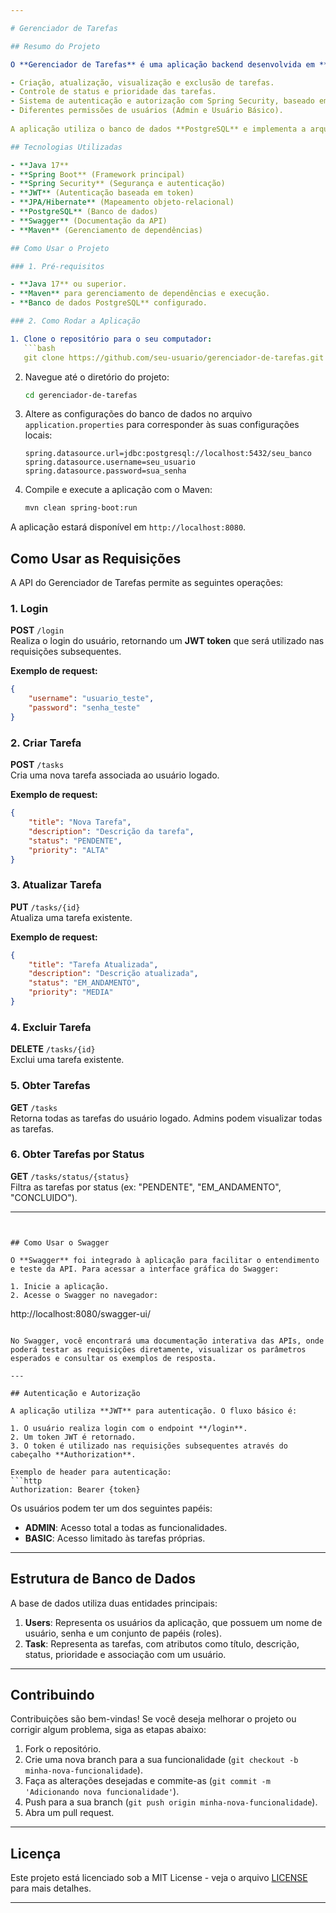 ```yaml
---

# Gerenciador de Tarefas

## Resumo do Projeto

O **Gerenciador de Tarefas** é uma aplicação backend desenvolvida em **Java** com **Spring Boot** para gerenciar tarefas. Ele oferece funcionalidades como:

- Criação, atualização, visualização e exclusão de tarefas.
- Controle de status e prioridade das tarefas.
- Sistema de autenticação e autorização com Spring Security, baseado em tokens JWT.
- Diferentes permissões de usuários (Admin e Usuário Básico).
  
A aplicação utiliza o banco de dados **PostgreSQL** e implementa a arquitetura de **REST API**, com todas as operações sendo acessíveis via HTTP.

## Tecnologias Utilizadas

- **Java 17**
- **Spring Boot** (Framework principal)
- **Spring Security** (Segurança e autenticação)
- **JWT** (Autenticação baseada em token)
- **JPA/Hibernate** (Mapeamento objeto-relacional)
- **PostgreSQL** (Banco de dados)
- **Swagger** (Documentação da API)
- **Maven** (Gerenciamento de dependências)

## Como Usar o Projeto

### 1. Pré-requisitos

- **Java 17** ou superior.
- **Maven** para gerenciamento de dependências e execução.
- **Banco de dados PostgreSQL** configurado.

### 2. Como Rodar a Aplicação

1. Clone o repositório para o seu computador:
   ```bash
   git clone https://github.com/seu-usuario/gerenciador-de-tarefas.git
   ```

2. Navegue até o diretório do projeto:
   ```bash
   cd gerenciador-de-tarefas
   ```

3. Altere as configurações do banco de dados no arquivo `application.properties` para corresponder às suas configurações locais:
   ```properties
   spring.datasource.url=jdbc:postgresql://localhost:5432/seu_banco
   spring.datasource.username=seu_usuario
   spring.datasource.password=sua_senha
   ```

4. Compile e execute a aplicação com o Maven:
   ```bash
   mvn clean spring-boot:run
   ```

A aplicação estará disponível em `http://localhost:8080`.

## Como Usar as Requisições

A API do Gerenciador de Tarefas permite as seguintes operações:

### 1. **Login**
   **POST** `/login`  
   Realiza o login do usuário, retornando um **JWT token** que será utilizado nas requisições subsequentes.

   **Exemplo de request:**
   ```json
   {
       "username": "usuario_teste",
       "password": "senha_teste"
   }
   ```

### 2. **Criar Tarefa**
   **POST** `/tasks`  
   Cria uma nova tarefa associada ao usuário logado.

   **Exemplo de request:**
   ```json
   {
       "title": "Nova Tarefa",
       "description": "Descrição da tarefa",
       "status": "PENDENTE",
       "priority": "ALTA"
   }
   ```

### 3. **Atualizar Tarefa**
   **PUT** `/tasks/{id}`  
   Atualiza uma tarefa existente.

   **Exemplo de request:**
   ```json
   {
       "title": "Tarefa Atualizada",
       "description": "Descrição atualizada",
       "status": "EM_ANDAMENTO",
       "priority": "MEDIA"
   }
   ```

### 4. **Excluir Tarefa**
   **DELETE** `/tasks/{id}`  
   Exclui uma tarefa existente.

### 5. **Obter Tarefas**
   **GET** `/tasks`  
   Retorna todas as tarefas do usuário logado. Admins podem visualizar todas as tarefas.

### 6. **Obter Tarefas por Status**
   **GET** `/tasks/status/{status}`  
   Filtra as tarefas por status (ex: "PENDENTE", "EM_ANDAMENTO", "CONCLUIDO").

---
```


## Como Usar o Swagger

O **Swagger** foi integrado à aplicação para facilitar o entendimento e teste da API. Para acessar a interface gráfica do Swagger:

1. Inicie a aplicação.
2. Acesse o Swagger no navegador:
   ```
   http://localhost:8080/swagger-ui/
   ```

No Swagger, você encontrará uma documentação interativa das APIs, onde poderá testar as requisições diretamente, visualizar os parâmetros esperados e consultar os exemplos de resposta.

---

## Autenticação e Autorização

A aplicação utiliza **JWT** para autenticação. O fluxo básico é:

1. O usuário realiza login com o endpoint **/login**.
2. Um token JWT é retornado.
3. O token é utilizado nas requisições subsequentes através do cabeçalho **Authorization**.

Exemplo de header para autenticação:
```http
Authorization: Bearer {token}
```

Os usuários podem ter um dos seguintes papéis:

- **ADMIN**: Acesso total a todas as funcionalidades.
- **BASIC**: Acesso limitado às tarefas próprias.

---

## Estrutura de Banco de Dados

A base de dados utiliza duas entidades principais:

1. **Users**: Representa os usuários da aplicação, que possuem um nome de usuário, senha e um conjunto de papéis (roles).
2. **Task**: Representa as tarefas, com atributos como título, descrição, status, prioridade e associação com um usuário.

---

## Contribuindo

Contribuições são bem-vindas! Se você deseja melhorar o projeto ou corrigir algum problema, siga as etapas abaixo:

1. Fork o repositório.
2. Crie uma nova branch para a sua funcionalidade (`git checkout -b minha-nova-funcionalidade`).
3. Faça as alterações desejadas e commite-as (`git commit -m 'Adicionando nova funcionalidade'`).
4. Push para a sua branch (`git push origin minha-nova-funcionalidade`).
5. Abra um pull request.

---

## Licença

Este projeto está licenciado sob a MIT License - veja o arquivo [LICENSE](LICENSE) para mais detalhes.

---
